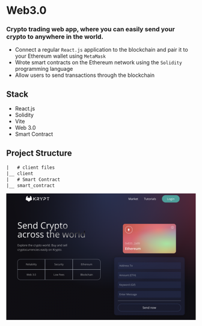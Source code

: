 # Web3.0
### Crypto trading web app, where you can easily send your crypto to anywhere in the world.
- Connect a regular `React.js` application to the blockchain and pair it to your Ethereum wallet using `MetaMask`
- Wrote smart contracts on the Ethereum network using the `Solidity` programming language
- Allow users to send transactions through the blockchain

## Stack
- React.js
- Solidity
- Vite
- Web 3.0
- Smart Contract

## Project Structure
```
|   # client files
|__ client
|   # Smart Contract
|__ smart_contract
```

![web3.0-homepage](/client/images/web3.0-homepage.png)

